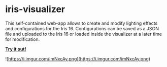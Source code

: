 # iris-visualizer

This self-contained web-app allows to create and modify lighting effects and configurations for the Iris 16.
Configurations can be saved as a JSON file and uploaded to the Iris 16 or loaded inside the visualizer at a later time for modification.

[**Try it out!**](https://freilite.com/testing/iris-visualizer-0.2/)

![https://i.imgur.com/imNxcAy.png](https://i.imgur.com/imNxcAy.png)
